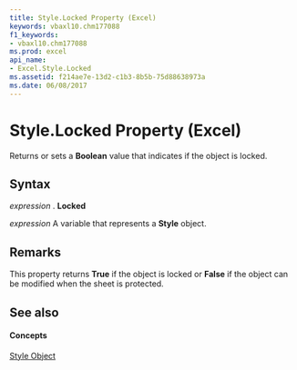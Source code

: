 ```yaml
---
title: Style.Locked Property (Excel)
keywords: vbaxl10.chm177088
f1_keywords:
- vbaxl10.chm177088
ms.prod: excel
api_name:
- Excel.Style.Locked
ms.assetid: f214ae7e-13d2-c1b3-8b5b-75d88638973a
ms.date: 06/08/2017
---
```



# Style.Locked Property (Excel)

Returns or sets a  **Boolean** value that indicates if the object is locked.


## Syntax

 _expression_ . **Locked**

 _expression_ A variable that represents a **Style** object.


## Remarks

This property returns  **True** if the object is locked or **False** if the object can be modified when the sheet is protected.


## See also


#### Concepts


[Style Object](Excel.Style.md)

